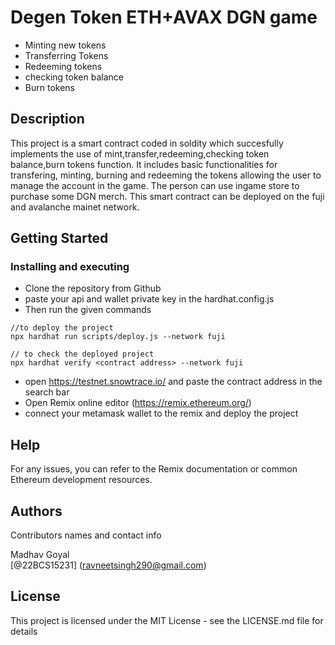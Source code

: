 # Degen Token ETH+AVAX DGN game

* Minting new tokens
* Transferring Tokens
* Redeeming tokens
* checking token balance
* Burn tokens

## Description

This project is a smart contract coded in soldity which succesfully implements the use of mint,transfer,redeeming,checking token balance,burn tokens function. It includes basic functionalities for transfering, minting, burning and redeeming the tokens allowing the user to manage the account in the game. The person can use ingame store to purchase some DGN merch. This smart contract can be deployed on the fuji and avalanche mainet network. 


## Getting Started

### Installing and executing

* Clone the repository from Github
* paste your api and wallet private key  in the hardhat.config.js
* Then run the given commands
```
//to deploy the project
npx hardhat run scripts/deploy.js --network fuji

// to check the deployed project
npx hardhat verify <contract address> --network fuji
```
* open https://testnet.snowtrace.io/ and paste the contract address in the search bar
* Open Remix online editor (https://remix.ethereum.org/)
* connect your metamask wallet to the remix and deploy the project


## Help

For any issues, you can refer to the Remix documentation or common Ethereum development resources.

## Authors

Contributors names and contact info

Madhav Goyal  
[@22BCS15231] (ravneetsingh290@gmail.com)


## License

This project is licensed under the MIT License - see the LICENSE.md file for details
